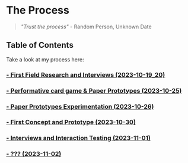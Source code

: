 # The Process

> <em> "Trust the process" </em> - Random Person, Unknown Date

## Table of Contents
Take a look at my process here:

### [- First Field Research and Interviews (2023-10-19_20)](/process/2023-10-19_20)
### [- Performative card game & Paper Prototypes (2023-10-25)](/process/2023-10-25/)
### [- Paper Prototypes Experimentation (2023-10-26)](/process/2023-10-26/)
### [- First Concept and Prototype (2023-10-30)](/process/2023-10-30/)
### [- Interviews and Interaction Testing (2023-11-01)](/process/2023-11-01/)
### [- ??? (2023-11-02)](/process/2023-11-02/)
